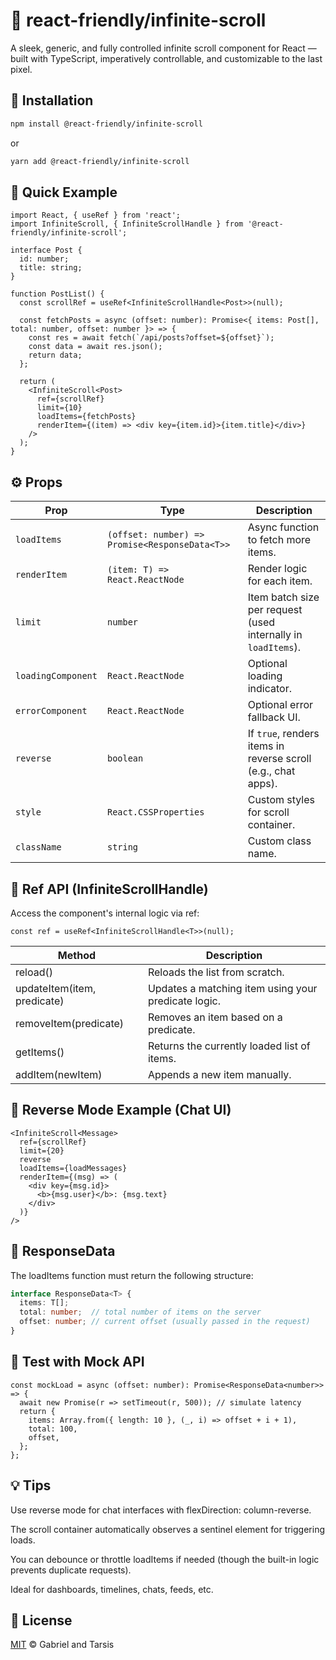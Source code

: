 # 📜 react-friendly/infinite-scroll

A sleek, generic, and fully controlled infinite scroll component for React — built with TypeScript, imperatively controllable, and customizable to the last pixel.

## 🔧 Installation

```sh
npm install @react-friendly/infinite-scroll
```

or

```sh
yarn add @react-friendly/infinite-scroll
```

## 🚀 Quick Example

```tsx
import React, { useRef } from 'react';
import InfiniteScroll, { InfiniteScrollHandle } from '@react-friendly/infinite-scroll';

interface Post {
  id: number;
  title: string;
}

function PostList() {
  const scrollRef = useRef<InfiniteScrollHandle<Post>>(null);

  const fetchPosts = async (offset: number): Promise<{ items: Post[], total: number, offset: number }> => {
    const res = await fetch(`/api/posts?offset=${offset}`);
    const data = await res.json();
    return data;
  };

  return (
    <InfiniteScroll<Post>
      ref={scrollRef}
      limit={10}
      loadItems={fetchPosts}
      renderItem={(item) => <div key={item.id}>{item.title}</div>}
    />
  );
}
```

## ⚙️ Props

| Prop               | Type                                              | Description |
|--------------------|---------------------------------------------------|-------------|
| `loadItems`        | `(offset: number) => Promise<ResponseData<T>>`   | Async function to fetch more items. |
| `renderItem`       | `(item: T) => React.ReactNode`                   | Render logic for each item. |
| `limit`            | `number`                                         | Item batch size per request (used internally in `loadItems`). |
| `loadingComponent` | `React.ReactNode`                                | Optional loading indicator. |
| `errorComponent`   | `React.ReactNode`                                | Optional error fallback UI. |
| `reverse`          | `boolean`                                        | If `true`, renders items in reverse scroll (e.g., chat apps). |
| `style`            | `React.CSSProperties`                            | Custom styles for scroll container. |
| `className`        | `string`                                         | Custom class name. |

## 🔁 Ref API (InfiniteScrollHandle<T>)

Access the component's internal logic via ref:

```tsx
const ref = useRef<InfiniteScrollHandle<T>>(null);
```

| Method | Description |
| -------- | --------- |
| reload() | Reloads the list from scratch. |
| updateItem(item, predicate) | Updates a matching item using your predicate logic. |
| removeItem(predicate) | Removes an item based on a predicate. |
| getItems() | Returns the currently loaded list of items. |
| addItem(newItem) | Appends a new item manually. |

## 🔄 Reverse Mode Example (Chat UI)

```tsx
<InfiniteScroll<Message>
  ref={scrollRef}
  limit={20}
  reverse
  loadItems={loadMessages}
  renderItem={(msg) => (
    <div key={msg.id}>
      <b>{msg.user}</b>: {msg.text}
    </div>
  )}
/>
```

## 🧱 ResponseData<T>

The loadItems function must return the following structure:

```ts
interface ResponseData<T> {
  items: T[];
  total: number;  // total number of items on the server
  offset: number; // current offset (usually passed in the request)
}
```

## 🧪 Test with Mock API

```tsx
const mockLoad = async (offset: number): Promise<ResponseData<number>> => {
  await new Promise(r => setTimeout(r, 500)); // simulate latency
  return {
    items: Array.from({ length: 10 }, (_, i) => offset + i + 1),
    total: 100,
    offset,
  };
};
```

## 💡 Tips

Use reverse mode for chat interfaces with flexDirection: column-reverse.

The scroll container automatically observes a sentinel element for triggering loads.

You can debounce or throttle loadItems if needed (though the built-in logic prevents duplicate requests).

Ideal for dashboards, timelines, chats, feeds, etc.

## 🧾 License
[MIT](./LICENSE) © Gabriel and Tarsis
